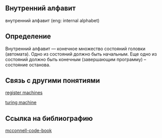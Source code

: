 ## Внутренний алфавит
внутренний алфавит (eng: internal alphabet) 

## Определение
Внутренний алфавит — конечное множество состояний головки (автомата). Одно из состояний должно быть начальным. Еще одно из состояний должно быть конечным (завершающим программу) – состояние останова.

## Связь с другими понятиями

[register machines](https://github.com/vernikkkkkkkkkkkkkkkkkkk/concept/blob/main/virtual%20machines/register%20machines/register%20machines.md)

[turing machine](https://github.com/vernikkkkkkkkkkkkkkkkkkk/concept/blob/main/virtual%20machines/register%20machines/turing%20machine.md)

## Cсылка на библиографию

[mcconnell-code-book](https://github.com/vernikkkkkkkkkkkkkkkkkkk/concept/blob/main/bibliography/instruction%20set/mcconnell-code-book.md)
